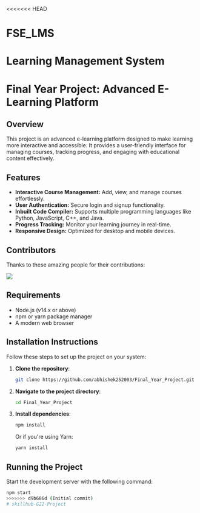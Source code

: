 <<<<<<< HEAD
# FSE_LMS
Learning Management System
=======
# Final Year Project: Advanced E-Learning Platform

## Overview
This project is an advanced e-learning platform designed to make learning more interactive and accessible. It provides a user-friendly interface for managing courses, tracking progress, and engaging with educational content effectively.

## Features
- **Interactive Course Management:** Add, view, and manage courses effortlessly.
- **User Authentication:** Secure login and signup functionality.
- **Inbuilt Code Compiler:** Supports multiple programming languages like Python, JavaScript, C++, and Java.
- **Progress Tracking:** Monitor your learning journey in real-time.
- **Responsive Design:** Optimized for desktop and mobile devices.

## Contributors
Thanks to these amazing people for their contributions:

<a href="https://github.com/abhishek252003/Final_Year_Project/graphs/contributors">
  <img src="https://contrib.rocks/image?repo=abhishek252003/Final_Year_Project" />
</a>



## Requirements
- Node.js (v14.x or above)
- npm or yarn package manager
- A modern web browser

## Installation Instructions
Follow these steps to set up the project on your system:

1. **Clone the repository**:
    ```bash
    git clone https://github.com/abhishek252003/Final_Year_Project.git
    ```
2. **Navigate to the project directory**:
    ```bash
    cd Final_Year_Project
    ```
3. **Install dependencies**:
    ```bash
    npm install
    ```
    Or if you're using Yarn:
    ```bash
    yarn install
    ```

## Running the Project
Start the development server with the following command:
```bash
npm start
>>>>>>> d9b686d (Initial commit)
#   s k i l l h u b - G 2 2 - P r o j e c t  
 